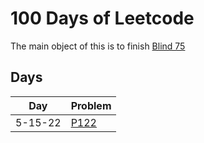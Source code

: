 # 100 Days of Leetcode

The main object of this is to finish [Blind 75](https://leetcode.com/discuss/general-discussion/460599/blind-75-leetcode-questions)

## Days
| Day     | Problem                                                                |
| ------- | ---------------------------------------------------------------------- |
| 5-15-22 | [P122](https://leetcode.com/problems/best-time-to-buy-and-sell-stock/) |

